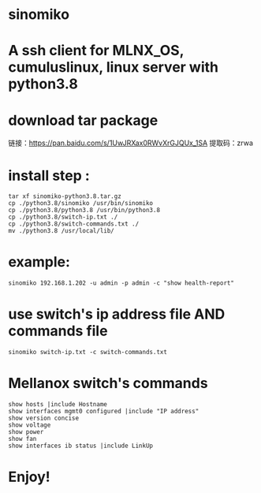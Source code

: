 # sinomiko
# A ssh client for MLNX_OS, cumuluslinux, linux server with python3.8

# download tar package 
链接：https://pan.baidu.com/s/1UwJRXax0RWvXrGJQUx_1SA 
提取码：zrwa 


# install step :
	tar xf sinomiko-python3.8.tar.gz
	cp ./python3.8/sinomiko /usr/bin/sinomiko
	cp ./python3.8/python3.8 /usr/bin/python3.8
	cp ./python3.8/switch-ip.txt ./
	cp ./python3.8/switch-commands.txt ./
	mv ./python3.8 /usr/local/lib/

# example:
	sinomiko 192.168.1.202 -u admin -p admin -c "show health-report"
	
# use switch's ip address file AND commands file
	sinomiko switch-ip.txt -c switch-commands.txt 

# Mellanox switch's commands
	show hosts |include Hostname
	show interfaces mgmt0 configured |include "IP address"
	show version concise
	show voltage
	show power
	show fan
	show interfaces ib status |include LinkUp
	

# Enjoy!
